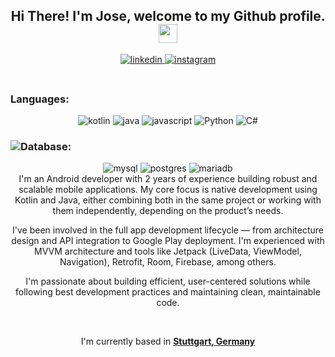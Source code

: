 <div align="center">
<h2> Hi There! I'm Jose, welcome to my Github profile. <img src="https://github.com/abdoachhoubi/abdoachhoubi/blob/main/gifs/Hi.gif" width="30"></h2>
<a href="https://www.linkedin.com/in/joseramongamezappdeveloper/" target="_blank">
<img src=https://img.shields.io/badge/linkedin-%2300acee.svg?color=405DE6&style=for-the-badge&logo=linkedin&logoColor=white alt=linkedin style="margin-bottom: 5px;" />
</a>
<a href="https://www.instagram.com/iron__gamez" target="_blank">
<img src=https://img.shields.io/badge/instagram-%ff5851db.svg?color=C13584&style=for-the-badge&logo=instagram&logoColor=white alt=instagram style="margin-bottom: 5px;" />
</a>
<br />
<br>
<h3 align="left">Languages:</h3>
   <span>
   <img src="https://img.shields.io/badge/kotlin-%237F52FF.svg?style=for-the-badge&logo=kotlin&logoColor=white" alt="kotlin"/> 
   <img src="https://img.shields.io/badge/java-%23ED8B00.svg?style=for-the-badge&logo=openjdk&logoColor=white" alt="java"/> 
   <img src="https://img.shields.io/badge/javascript-%23323330.svg?style=for-the-badge&logo=javascript&logoColor=%23F7DF1E" alt="javascript"/> 
   <img src="https://img.shields.io/badge/python-3670A0?style=for-the-badge&logo=python&logoColor=ffdd54" alt="Python"/>
   <img src="https://img.shields.io/badge/c%23-%23239120.svg?style=for-the-badge&logo=csharp&logoColor=white" alt="C#"/>
   </span>
<br />
<h3 align="left"> <img src="https://img.shields.io/badge/MariaDB-003545?style=for-the-badge&logo=mariadb&logoColor=white"/>Database:</h3>
   <span>
   <img src="https://img.shields.io/badge/mysql-4479A1.svg?style=for-the-badge&logo=mysql&logoColor=white" alt="mysql"/> 
   <img src="https://img.shields.io/badge/postgres-%23316192.svg?style=for-the-badge&logo=postgresql&logoColor=white" alt="postgres"/> 
   <img src="https://img.shields.io/badge/MariaDB-003545?style=for-the-badge&logo=mariadb&logoColor=white" alt="mariadb"/> 

   </span>
<br />
I'm an Android developer with 2 years of experience building robust and scalable mobile applications. My core focus is native development using Kotlin and Java, either combining both in the same project or working with them independently, depending on the product’s needs.

I've been involved in the full app development lifecycle — from architecture design and API integration to Google Play deployment. I'm experienced with MVVM architecture and tools like Jetpack (LiveData, ViewModel, Navigation), Retrofit, Room, Firebase, among others.

I'm passionate about building efficient, user-centered solutions while following best development practices and maintaining clean, maintainable code.

<br />
 
I'm currently based in **[Stuttgart, Germany](https://share.google/sGB0GY7sQfTb1UrYF)**

